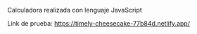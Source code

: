 Calculadora realizada con lenguaje JavaScript

Link de prueba: 
https://timely-cheesecake-77b84d.netlify.app/
